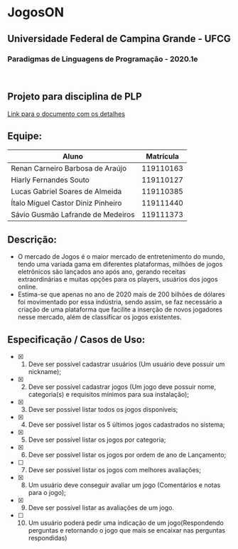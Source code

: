 # JogosON

<h2>Universidade Federal de Campina Grande - UFCG</h2>
<h3>Paradigmas de Linguagens de Programação - 2020.1e</h3>

<br>

## Projeto para disciplina de PLP<br>
[Link para o documento com os detalhes](https://docs.google.com/document/d/1BV6YwQG_IYqMas9ISeIPvewRRr6W14KCdXZC5CmSWKc/edit?usp=sharing)

## Equipe:

Aluno | Matrícula
---------------------------------| ---------
Renan Carneiro Barbosa de Araújo | 119110163
Hiarly Fernandes Souto | 119110127
Lucas Gabriel Soares de Almeida | 119110385
Ítalo Miguel Castor Diniz Pinheiro | 119111440
Sávio Gusmão Lafrande de Medeiros | 119111373

## Descrição:
* O mercado de Jogos é o maior mercado de entretenimento do mundo, tendo uma variada gama em diferentes plataformas, milhões de jogos eletrônicos são lançados ano após ano, gerando receitas extraordinárias e muitas opções para os players, usuários dos jogos online.
* Estima-se que apenas no ano de 2020 mais de 200 bilhões de dólares foi movimentado por essa indústria, sendo assim, se faz necessário a criação de uma plataforma que facilite a inserção de novos jogadores nesse mercado, além de classificar os jogos existentes.

## Especificação / Casos de Uso:

- [X] 1. Deve ser possível cadastrar usuários (Um usuário deve possuir um nickname);
- [X] 2. Deve ser possível cadastrar jogos (Um jogo deve possuir nome, categoria(s) e requisitos mínimos para sua instalação);
- [X] 3. Deve ser possível listar todos os jogos disponíveis;
- [X] 4. Deve ser possível listar os 5 últimos jogos cadastrados no sistema;
- [X] 5. Deve ser possível listar os jogos por categoria;
- [X] 6. Deve ser possível listar os jogos por ordem de ano de Lançamento;
- [ ] 7. Deve ser possível listar os jogos com melhores avaliações;
- [X] 8. Um usuário deve conseguir avaliar um jogo (Comentários e notas para o jogo); 
- [X] 9. Deve ser possível listar as avaliações de um jogo.
- [ ] 10. Um usuário poderá pedir uma indicação de um jogo(Respondendo perguntas e retornando o jogo que mais se encaixar nas perguntas respondidas)

